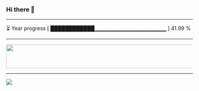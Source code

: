 ### Hi there 👋
---
⏳ Year progress [ ████████████▁▁▁▁▁▁▁▁▁▁▁▁▁▁▁▁▁▁ ] 41.99 %

---

<a href="https://readme-spotify-nine.vercel.app/spotify?open">
    <img src="https://readme-spotify-nine.vercel.app/spotify" width="540" height="64">
</a> 


---
![](https://komarev.com/ghpvc/?username=ChrisE217&color=656d6f&abbreviated=true&label=Views&style=for-the-badge)

